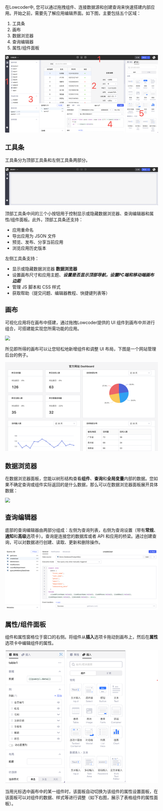 在Lowcoder中, 您可以通过拖拽组件、连接数据源和创建查询来快速搭建内部应用。开始之前，需要先了解应用编辑界面。如下图，主要包括五个区域：

1. 工具条
2. 画布
3. 数据浏览器
4. 查询编辑器
5. 属性/组件面板

![](assets/image%20(24).png)

## 工具条

工具条分为顶部工具条和左侧工具条两部分。

![](assets/image%20(27).png)

顶部工具条中间的三个小按钮用于控制显示或隐藏数据浏览器、查询编辑器和属性/组件面板。此外，顶部工具条还支持：

* 应用重命名
* 导出应用为 JSON 文件
* 预览、发布、分享当前应用
* 浏览应用历史版本

左侧工具条支持：

* 显示或隐藏数据浏览器 **数据浏览器**
* 设置画布尺寸和应用主题、***设置是否显示顶部导航，设置PC端和移动端画布边距***
* 管理 JS 脚本和 CSS 样式
* 获取帮助（提交问题、编辑器教程、快捷键列表等）

## 画布

可视化应用将在画布中搭建，通过拖拽Lowcoder提供的 UI 组件到画布中并进行组合，可搭建能实现您所需功能的应用。

![](assets/canvas.gif)

所见即所得的画布可以让您轻松地新增组件和调整 UI 布局，下图是一个网站管理后台的例子。

![](assets/4.png)

## 数据浏览器

在数据浏览器面板，您能以树形结构查看**组件**、**查询**和**全局变量**内部的数据。您如果不确定查询或组件实际返回的是什么数据，那么可以在数据浏览器面板展开具体数据：

![](assets/data-browser.gif)

## 查询编辑器

底部的查询编辑器由两部分组成：左侧为查询列表，右侧为查询设置（带有**常规**、**通知**和**高级**选项卡）。查询是连接您的数据库或者 API 和应用的桥梁。通过创建查询，可以对数据进行创建、读取、更新和删除操作。

![](assets/image%20(21).png)

## 属性/组件面板

组件和属性窗格位于窗口的右侧。将组件从**插入**选项卡拖动到画布上，然后在**属性**选项卡中编辑组件的属性。

![](assets/image%20(33).png)

当用光标选中画布中的某一组件时，该面板自动切换为该组件的属性设置面板，在该面板可以对组件的数据、样式等进行调整（如下右图，展示了表格组件的属性面板）。
